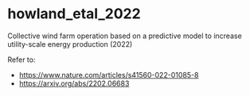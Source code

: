 # howland_etal_2022
Collective wind farm operation based on a predictive model to increase utility-scale energy production (2022)

Refer to:
* https://www.nature.com/articles/s41560-022-01085-8
* https://arxiv.org/abs/2202.06683
